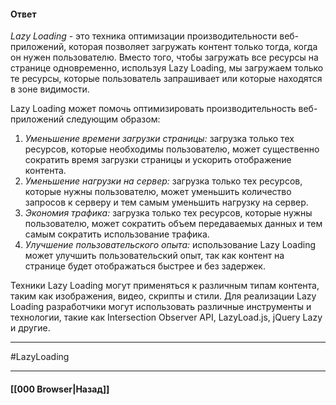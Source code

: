 #### Ответ

*Lazy Loading* - это техника оптимизации производительности веб-приложений, которая позволяет загружать контент только тогда, когда он нужен пользователю. Вместо того, чтобы загружать все ресурсы на странице одновременно, используя Lazy Loading, мы загружаем только те ресурсы, которые пользователь запрашивает или которые находятся в зоне видимости.

Lazy Loading может помочь оптимизировать производительность веб-приложений следующим образом:

1. *Уменьшение времени загрузки страницы:* загрузка только тех ресурсов, которые необходимы пользователю, может существенно сократить время загрузки страницы и ускорить отображение контента.
2. *Уменьшение нагрузки на сервер:* загрузка только тех ресурсов, которые нужны пользователю, может уменьшить количество запросов к серверу и тем самым уменьшить нагрузку на сервер.
3. *Экономия трафика:* загрузка только тех ресурсов, которые нужны пользователю, может сократить объем передаваемых данных и тем самым сократить использование трафика.
4. *Улучшение пользовательского опыта:* использование Lazy Loading может улучшить пользовательский опыт, так как контент на странице будет отображаться быстрее и без задержек.

Техники Lazy Loading могут применяться к различным типам контента, таким как изображения, видео, скрипты и стили. Для реализации Lazy Loading разработчики могут использовать различные инструменты и технологии, такие как Intersection Observer API, LazyLoad.js, jQuery Lazy и другие.

___
#LazyLoading 

___

#### [[000 Browser|Назад]]